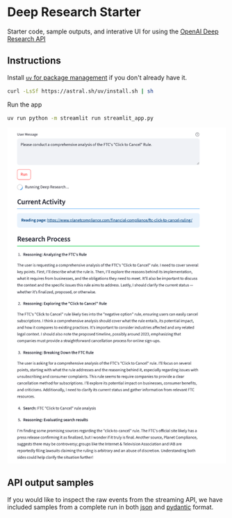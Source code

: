 # Deep Research Starter

Starter code, sample outputs, and interative UI for using the [OpenAI Deep Research API](https://platform.openai.com/docs/guides/deep-research)

## Instructions

Install [`uv` for package management](https://docs.astral.sh/uv/) if you don't already have it.

```bash
curl -LsSf https://astral.sh/uv/install.sh | sh
```

Run the app

```bash
uv run python -m streamlit run streamlit_app.py
```

<img src="./assets/screenshot1.png" width="600" alt="Screenshot">

## API output samples

If you would like to inspect the raw events from the streaming API, we have included samples from a complete run in both [json](output_samples/events_jsonl.jsonl) and [pydantic](output_samples/events_python_repr.txt) format.
